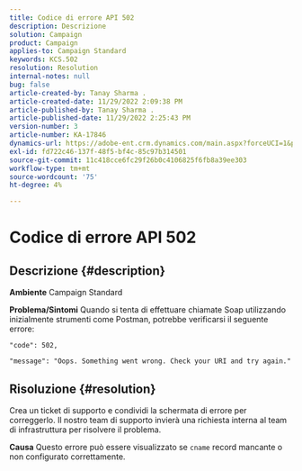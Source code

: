 ```yaml
---
title: Codice di errore API 502
description: Descrizione
solution: Campaign
product: Campaign
applies-to: Campaign Standard
keywords: KCS.502
resolution: Resolution
internal-notes: null
bug: false
article-created-by: Tanay Sharma .
article-created-date: 11/29/2022 2:09:38 PM
article-published-by: Tanay Sharma .
article-published-date: 11/29/2022 2:25:43 PM
version-number: 3
article-number: KA-17846
dynamics-url: https://adobe-ent.crm.dynamics.com/main.aspx?forceUCI=1&pagetype=entityrecord&etn=knowledgearticle&id=dafdcc72-ef6f-ed11-9562-6045bd006239
exl-id: fd722c46-137f-48f5-bf4c-85c97b314501
source-git-commit: 11c418cce6fc29f26b0c4106825f6fb8a39ee303
workflow-type: tm+mt
source-wordcount: '75'
ht-degree: 4%

---
```


# Codice di errore API 502

## Descrizione {#description}

<b>Ambiente</b>
Campaign Standard


<b>Problema/Sintomi</b>
Quando si tenta di effettuare chiamate Soap utilizzando inizialmente strumenti come Postman, potrebbe verificarsi il seguente errore:




```
"code": 502,
```




`"message": "Oops. Something went wrong. Check your URI and try again."`






## Risoluzione {#resolution}


Crea un ticket di supporto e condividi la schermata di errore per correggerlo. Il nostro team di supporto invierà una richiesta interna al team di infrastruttura per risolvere il problema.


<b>Causa</b>
Questo errore può essere visualizzato se `cname` record mancante o non configurato correttamente.
